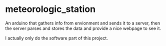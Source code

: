 # meteorologic_station

An arduino that gathers info from envionment and sends it
to a server, then the server parses and stores the data
and provide a nice webpage to see it.

I actually only do the software part of this project.
